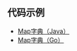 ## 代码示例
- [Map字典（Java）](../../../tree/java/Map)
- [Map字典（Go）](../../../tree/go/datastructure/map.go)